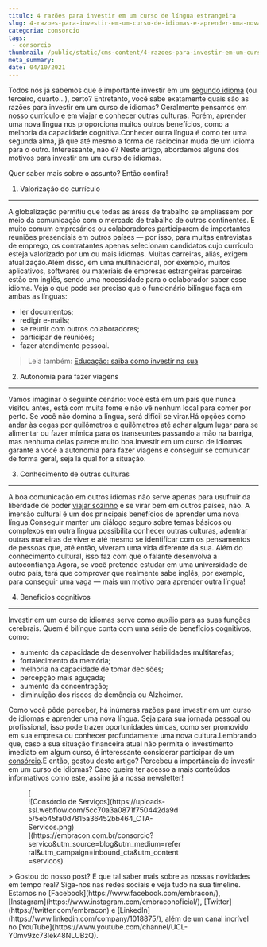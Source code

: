 ```yaml
---
titulo: 4 razões para investir em um curso de língua estrangeira
slug: 4-razoes-para-investir-em-um-curso-de-idiomas-e-aprender-uma-nova-lingua
categoria: consorcio
tags:
 - consorcio
thumbnail: /public/static/cms-content/4-razoes-para-investir-em-um-curso-de-idiomas-e-aprender-uma-nova-lingua.jpg
meta_summary: 
date: 04/10/2021
---
```

Todos nós já sabemos que é importante investir em um [segundo idioma](https://www.embracon.com.br/blog/entenda-a-importancia-de-aprender-a-falar-ingles) (ou terceiro, quarto...), certo? Entretanto, você sabe exatamente quais são as razões para investir em um curso de idiomas? Geralmente pensamos em nosso currículo e em viajar e conhecer outras culturas. Porém, aprender uma nova língua nos proporciona muitos outros benefícios, como a melhoria da capacidade cognitiva.Conhecer outra língua é como ter uma segunda alma, já que até mesmo a forma de raciocinar muda de um idioma para o outro. Interessante, não é? Neste artigo, abordamos alguns dos motivos para investir em um curso de idiomas.

Quer saber mais sobre o assunto? Então confira!

1. Valorização do currículo
---------------------------

A globalização permitiu que todas as áreas de trabalho se ampliassem por meio da comunicação com o mercado de trabalho de outros continentes. É muito comum empresários ou colaboradores participarem de importantes reuniões presenciais em outros países — por isso, para muitas entrevistas de emprego, os contratantes apenas selecionam candidatos cujo currículo esteja valorizado por um ou mais idiomas. Muitas carreiras, aliás, exigem atualização.Além disso, em uma multinacional, por exemplo, muitos aplicativos, softwares ou materiais de empresas estrangeiras parceiras estão em inglês, sendo uma necessidade para o colaborador saber esse idioma. Veja o que pode ser preciso que o funcionário bilíngue faça em ambas as línguas:

- ler documentos;
- redigir e-mails;
- se reunir com outros colaboradores;
- participar de reuniões;
- fazer atendimento pessoal.

> Leia também: [Educação: saiba como investir na sua](https://www.embracon.com.br/blog/educacao-saiba-como-investir-na-sua)

2. Autonomia para fazer viagens
-------------------------------

Vamos imaginar o seguinte cenário: você está em um país que nunca visitou antes, está com muita fome e não vê nenhum local para comer por perto. Se você não domina a língua, será difícil se virar.Há opções como andar às cegas por quilômetros e quilômetros até achar algum lugar para se alimentar ou fazer mímica para os transeuntes passando a mão na barriga, mas nenhuma delas parece muito boa.Investir em um curso de idiomas garante a você a autonomia para fazer viagens e conseguir se comunicar de forma geral, seja lá qual for a situação.

3. Conhecimento de outras culturas
----------------------------------

A boa comunicação em outros idiomas não serve apenas para usufruir da liberdade de poder [viajar sozinho](https://www.embracon.com.br/blog/quais-as-maiores-vantagens-de-fazer-intercambio-nos-eua) e se virar bem em outros países, não. A imersão cultural é um dos principais benefícios de aprender uma nova língua.Conseguir manter um diálogo seguro sobre temas básicos ou complexos em outra língua possibilita conhecer outras culturas, adentrar outras maneiras de viver e até mesmo se identificar com os pensamentos de pessoas que, até então, viveram uma vida diferente da sua. Além do conhecimento cultural, isso faz com que o falante desenvolva a autoconfiança.Agora, se você pretende estudar em uma universidade de outro país, terá que comprovar que realmente sabe inglês, por exemplo, para conseguir uma vaga — mais um motivo para aprender outra língua!

4. Benefícios cognitivos
------------------------

Investir em um curso de idiomas serve como auxílio para as suas funções cerebrais. Quem é bilíngue conta com uma série de benefícios cognitivos, como:

- aumento da capacidade de desenvolver habilidades multitarefas;
- fortalecimento da memória;
- melhoria na capacidade de tomar decisões;
- percepção mais aguçada;
- aumento da concentração;
- diminuição dos riscos de demência ou Alzheimer.

Como você pôde perceber, há inúmeras razões para investir em um curso de idiomas e aprender uma nova língua. Seja para sua jornada pessoal ou profissional, isso pode trazer oportunidades únicas, como ser promovido em sua empresa ou conhecer profundamente uma nova cultura.Lembrando que, caso a sua situação financeira atual não permita o investimento imediato em algum curso, é interessante considerar participar de um [consórcio](https://www.embracon.com.br/blog/tire-as-suas-duvidas-sobre-o-consorcio-de-educacao-embracon).E então, gostou deste artigo? Percebeu a importância de investir em um curso de idiomas? Caso queira ter acesso a mais conteúdos informativos como este, assine já a nossa newsletter!

<figure class="w-richtext-figure-type-image w-richtext-align-center" style="max-width:310px">[<div>![Consórcio de Serviços](https://uploads-ssl.webflow.com/5cc70a3a0871f750442da9d5/5eb45fa0d7815a36452bb464_CTA-Servicos.png)</div>](https://embracon.com.br/consorcio?servico&utm_source=blog&utm_medium=referral&utm_campaign=inbound_cta&utm_content=servicos)</figure>> Gostou do nosso post? E que tal saber mais sobre as nossas novidades em tempo real? Siga-nos nas redes sociais e veja tudo na sua timeline. Estamos no [Facebook](https://www.facebook.com/embracon/), [Instagram](https://www.instagram.com/embraconoficial/), [Twitter](https://twitter.com/embracon) e [LinkedIn](https://www.linkedin.com/company/1018875/), além de um canal incrível no [YouTube](https://www.youtube.com/channel/UCL-Y0mv9zc73Iek48NLUBzQ).
